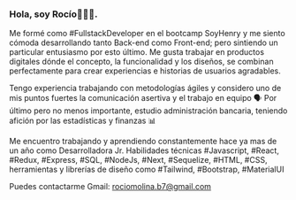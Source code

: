 

### Hola, soy Rocío👩‍💻🧉. 

Me formé como #FullstackDeveloper en el bootcamp SoyHenry y me siento cómoda desarrollando tanto Back-end como Front-end; pero sintiendo un particular entusiasmo por esto último. 
Me gusta trabajar en productos digitales dónde el concepto, la funcionalidad y los diseños, se combinan perfectamente para crear experiencias e historias de usuarios agradables.

Tengo experiencia trabajando con metodologías ágiles y considero uno de mis puntos fuertes la comunicación asertiva y el trabajo en equipo 🗣
Por último pero no menos importante, estudio administración bancaria, teniendo afición por las estadísticas y finanzas 📊

Me encuentro trabajando y aprendiendo constantemente hace ya mas de un año como Desarrolladora Jr.
Habilidades técnicas 
 #Javascript, #React, #Redux, #Express, #SQL, #NodeJs, #Next,  #Sequelize, #HTML, #CSS, herramientas y librerías de diseño como #Tailwind, #Bootstrap, #MaterialUI 

Puedes contactarme 
Gmail: rociomolina.b7@gmail.com
